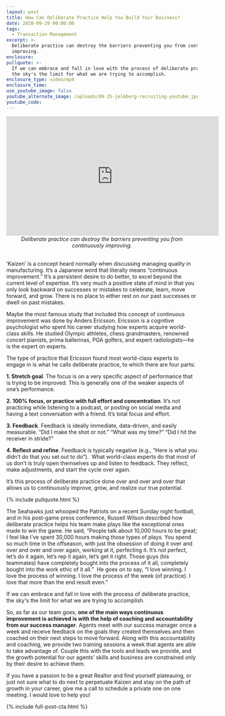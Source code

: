 ```yaml
---
layout: post
title: How Can Deliberate Practice Help You Build Your Business?
date: 2020-09-29 00:00:00
tags:
  - Transaction Management
excerpt: >-
  Deliberate practice can destroy the barriers preventing you from continuously
  improving.
enclosure:
pullquote: >-
  If we can embrace and fall in love with the process of deliberate practice,
  the sky's the limit for what we are trying to accomplish.
enclosure_type: video/mp4
enclosure_time:
use_youtube_image: false
youtube_alternate_image: /uploads/09-25-jelmberg-recruiting-youtube.jpg
youtube_code:
---
```


<iframe src="https://www.youtube.com/embed/ce9R93rn4gU?rel=0" width="560" height="315" frameborder="0" allowfullscreen="allowfullscreen"></iframe>

<center><em>Deliberate practice can destroy the barriers preventing you from continuously improving.</em></center>

<br>‘Kaizen’ is a concept heard normally when discussing managing quality in manufacturing. It’s a Japanese word that literally means “continuous improvement.” It’s a persistent desire to do better, to excel beyond the current level of expertise. It’s very much a positive state of mind in that you only look backward on successes or mistakes to celebrate, learn, move forward, and grow. There is no place to either rest on our past successes or dwell on past mistakes.

Maybe the most famous study that included this concept of continuous improvement was done by Anders Ericsson. Ericsson is a cognitive psychologist who spent his career studying how experts acquire world-class skills. He studied Olympic athletes, chess grandmasters, renowned concert pianists, prima ballerinas, PGA golfers, and expert radiologists—he is the expert on experts.

The type of practice that Ericsson found most world-class experts to engage in is what he calls deliberate practice, to which there are four parts:

**1\. Stretch goal**. The focus is on a very specific aspect of performance that is trying to be improved. This is generally one of the weaker aspects of one’s performance.

**2\. 100% focus, or practice with full effort and concentration**. It’s not practicing while listening to a podcast, or posting on social media and having a text conversation with a friend. It’s total focus and effort.

**3\. Feedback**. Feedback is ideally immediate, data-driven, and easily measurable. “Did I make the shot or not.” “What was my time?” “Did I hit the receiver in stride?”

**4\. Reflect and refine**. Feedback is typically negative (e.g., “Here is what you didn’t do that you set out to do”). &nbsp;What world-class experts do that most of us don’t is truly open themselves up and listen to feedback. They reflect, make adjustments, and start the cycle over again.

It’s this process of deliberate practice done over and over and over that allows us to continuously improve, grow, and realize our true potential.

{% include pullquote.html %}

The Seahawks just whooped the Patriots on a recent Sunday night football, and in his post-game press conference, Russell Wilson described how deliberate practice helps his team make plays like the exceptional ones made to win the game. He said, “People talk about 10,000 hours to be great; I feel like I’ve spent 30,000 hours making those types of plays. You spend so much time in the offseason, with just the obsession of doing it over and over and over and over again, working at it, perfecting it. It’s not perfect, let’s do it again, let’s rep it again, let’s get it right. Those guys (his teammates) have completely bought into the process of it all, completely bought into the work ethic of it all.” &nbsp;He goes on to say, “I love winning. I love the process of winning. I love the process of the week (of practice). I love that more than the end result even.” &nbsp; &nbsp; &nbsp;

If we can embrace and fall in love with the process of deliberate practice, the sky's the limit for what we are trying to accomplish.

So, as far as our team goes, **one of the main ways continuous improvement is achieved is with the help of coaching and accountability from our success manager**. Agents meet with our success manager once a week and receive feedback on the goals they created themselves and then coached on their next steps to move forward. Along with this accountability and coaching, we provide two training sessions a week that agents are able to take advantage of. Couple this with the tools and leads we provide, and the growth potential for our agents’ skills and business are constrained only by their desire to achieve them.

If you have a passion to be a great Realtor and find yourself plateauing, or just not sure what to do next to perpetuate Kaizen and stay on the path of growth in your career, give me a call to schedule a private one on one meeting. I would love to help you\!

{% include full-post-cta.html %}